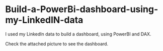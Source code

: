 # Build-a-PowerBi-dashboard-using-my-LinkedIN-data

I used my LinkedIn data to build a dashboard, using PowerBI and DAX.

Check the attached picture to see the dashboard.
